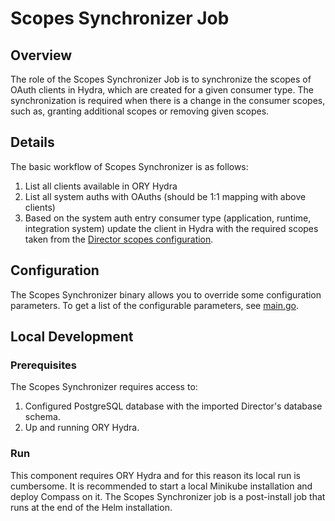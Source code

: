 # Scopes Synchronizer Job

## Overview

The role of the Scopes Synchronizer Job is to synchronize the scopes of OAuth clients in Hydra, which are created for a given consumer type. The synchronization is required when there is a change in the consumer scopes, such as, granting additional scopes or removing given scopes.

## Details

The basic workflow of Scopes Synchronizer is as follows:

1. List all clients available in ORY Hydra
2. List all system auths with OAuths (should be 1:1 mapping with above clients)
3. Based on the system auth entry consumer type (application, runtime, integration system) update the client in Hydra with the required scopes taken from the [Director scopes configuration](../../../../chart/compass/charts/director/config.yaml).

## Configuration

The Scopes Synchronizer binary allows you to override some configuration parameters. To get a list of the configurable parameters, see [main.go](https://github.com/kyma-incubator/compass/blob/8a8ecb2fcf3a38f8f6392f5669b98c1a10342363/components/director/cmd/scopessynchronizer/main.go#L27).

## Local Development
### Prerequisites
The Scopes Synchronizer requires access to:
1. Configured PostgreSQL database with the imported Director's database schema.
1. Up and running ORY Hydra.

### Run
This component requires ORY Hydra and for this reason its local run is cumbersome. It is recommended to start a local Minikube installation and deploy Compass on it. The Scopes Synchronizer job is a post-install job that runs at the end of the Helm installation.
